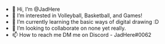 - 👋 Hi, I’m @JadHere
- 👀 I’m interested in Volleyball, Basketball, and Games!
- 🌱 I’m currently learning the basic ways of digital drawing :D
- 💞️ I’m looking to collaborate on none yet really.
- 📫 How to reach me DM me on Discord - JadHere#0062

<!---
JadHere/JadHere is a ✨ special ✨ repository because its `README.md` (this file) appears on your GitHub profile.
You can click the Preview link to take a look at your changes.
--->
